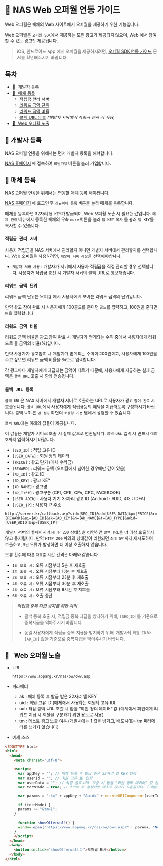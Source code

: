 # 📖 NAS Web 오퍼월 연동 가이드

Web 오퍼월은 매체의 Web 사이트에서 오퍼월을 제공하기 위한 기능입니다.

Web 오퍼월은 `오퍼월 SDK`에서 제공하는 모든 광고가 제공되지 않으며, Web 에서 참여 할 수 있는 광고만 제공됩니다.

> iOS, 안드로이드 App 에서 오퍼월을 제공하시려면, [오퍼월 SDK 연동 가이드](https://github.com/mafin-global/nas-offerwall) 문서를 확인해주시기 바랍니다.

## 목차
- [👤️⠀개발자 등록](#%EF%B8%8F-개발자-등록)
- [🎲⠀매체 등록](#-매체-등록)
  - [적립금 관리 서버](#적립금-관리-서버)
  - [리워드 금액 단위](#리워드-금액-단위)
  - [리워드 금액 비율](#리워드-금액-비율)
  - [콜백 URL 등록](#콜백-url-등록-개발자-서버에서-적립금-관리-시-사용) _(개발자 서버에서 적립금 관리 시 사용)_
- [🚀⠀Web 오퍼월 노출](#-web-오퍼월-노출)

## 👤️ 개발자 등록
NAS 오퍼월 연동을 위해서는 먼저 개발자 등록을 해야합니다.

[NAS 홈페이지](http://www.appang.kr/nas) 에 접속하여 `회원가입` 버튼을 눌러 가입합니다.

## 🎲 매체 등록
NAS 오퍼월 연동을 위해서는 연동할 매체 등록 해야합니다.

[NAS 홈페이지](http://www.appang.kr/nas) 에 로그인 후 `신규매체 등록` 버튼을 눌러 매체를 등록합니다.

매체를 등록하면 32자리 `앱 KEY`가 발급되며, Web 오퍼월 노출 시 필요한 값입니다.
`매체 관리` 메뉴에서 등록한 매체의 우측 `more` 버튼을 눌러 `앱 KEY 복사` 를 눌러 `앱 KEY`를 복사할 수 있습니다.

### `적립금 관리 서버`
사용자 적립금을 NAS 서버에서 관리할지 아니면 개발자 서버에서 관리할지를 선택합니다.
Web 오퍼월을 사용하려면, `개발자 서버 사용`을 선택해야합니다.

- `개발자 서버 사용` : 개발자가 서버에서 사용자 적립금을 직접 관리할 경우 선택합니다. 사용자가 적립금 충전 시 개발자 서버의 콜백 URL로 통보해줍니다.

### `리워드 금액 단위`
리워드 금액 단위는 오퍼월 에서 사용자에게 보이는 리워드 금액의 단위입니다.

만약 광고 참여 완료 시 사용자에게 100골드를 준다면 `골드`를 입력하고, 100원을 준다면 `원`을 입력합니다

### `리워드 금액 비율`
리워드 금액 비율은 광고 참여 완료 시 개발자가 얻게되는 수익 중에서 사용자에게 리워드로 줄 금액의 비율(%)입니다.

만약 사용자가 광고참여 시 개발자가 받게되는 수익이 200원이고, 사용자에게 100원을 주고 싶으면 리워드 금액 비율을 `50`으로 입력합니다.

각 광고마다 개발자에게 지급되는 금액이 다르기 때문에, 사용자에게 지급하는 실제 금액은 `콜백 URL` 호출 시 함께 전송됩니다.

### `콜백 URL 등록`
`콜백 URL`은 NAS 서버에서 개발자 서버로 호출하는 URL로 사용자가 광고 `참여 완료` 시 호출됩니다. `콜백 URL`에서 사용자에게 적립금등의 혜택을 지급하도록 구성하시기 바랍니다.
콜백 URL은 `앱 설정` 화면의 `보상형 기본` 탭에서 설정할 수 있습니다.

`콜백 URL`에는 아래의 값들이 제공됩니다.

이 값들은 개발자 서버로 호출 시 실제 값으로 변환됩니다. `콜백 URL` 입력 시 반드시 `대괄호`까지 입력하시기 바랍니다.

- `[SEQ_ID]` : 적립 고유 ID
- `[USER_DATA]` : 회원 정의 데이터
- `[PRICE]` : 광고 단가 (매체 수익금)
- `[REWARD]` : 리워드 금액 (오퍼월에서 참여한 경우에만 값이 있음)
- `[AD_ID]` : 광고 ID
- `[AD_KEY]` : 광고 KEY
- `[AD_NAME]` : 광고명
- `[AD_TYPE]` : 광고구분 (CPI, CPE, CPA, CPC, FACEBOOK)
- `[USER_ADID]` : 사용자 기기 36자리 광고 ID (Android : ADID, iOS : IDFA)
- `[USER_IP]` : 사용자 IP 주소

```
http://server.kr/callback.asp?sid=[SEQ_ID]&ud=[USER_DATA]&p=[PRICE]&r=[REWARD]&ai=[AD_ID]&ak=[AD_KEY]&n=[AD_NAME]&t=[AD_TYPE]&adid=[USER_ADID]&ip=[USER_IP]`
```

개발자 서버의 웹페이지가 `HTTP 200` 상태값을 리턴하면 `콜백 URL`을 더 이상 호출하지 않고 중지됩니다.
만약 `HTTP 200` 이외의 상태값이 리턴되면 `최대 5번`까지 재시도하여 호출하고, `5번` 오류가 발생하면 더 이상 호출하지 않습니다.

오류 횟수에 따른 `재호출` 시간 간격은 아래와 같습니다.

- `1회 오류 시` : 오류 시점부터 5분 후 재호출
- `2회 오류 시` : 오류 시점부터 10분 후 재호출
- `3회 오류 시` : 오류 시점부터 25분 후 재호출
- `4회 오류 시` : 오류 시점부터 30분 후 재호출
- `5회 오류 시` : 오류 시점부터 8시간 후 재호출
- `6회 오류 시` : 호출 중단

> ***적립금 중복 지급 방지를 위한 처리***
> - 콜백 중복 호출 시, 적립금 중복 지급을 방지하기 위해, `[SEQ_ID]`를 기준으로 중복지급을 막아주시기 바랍니다.
>
> - 동일 사용자에게 적립금 중복 지급을 방지하기 위해, 개발사의 `회원 ID` 와 `[AD_ID]` 값을 기준으로 중복지급을 막아주시기 바랍니다.

## 🚀⠀Web 오퍼월 노출

- URL
  ```
  https://www.appang.kr/nas/ow/oww.asp
  ```

- 파라메터
  - ak : 매체 등록 후 발급 받은 32자리 앱 KEY
  - uid : 회원 고유 ID (매체에서 사용하는 회원의 고유 ID)
  - ud : 적립 콜백 URL 호출 시 받을 "회원 정의 데이터" 값 (매체에서 회원에게 리워드 지급 시 회원을 구분하기 위한 용도로 사용)
  - tm : 테스트 광고 노출 여부 (개발시에는 1 값을 넘기고, 배포시에는 tm 파라메터를 넘기지 않습니다)


- 예제 소스
```html
<!DOCTYPE html>
<html>
  <head>
    <meta charset="utf-8">

    <script>
      var appKey = ""; // 매체 등록 후 발급 받은 32자리 앱 KEY 입력
      var userId = ""; // 회원 고유 ID 입력
      var userData = ""; // 적립 콜백 URL 호출 시 받을 "회원 정의 데이터" 값 입력
      var testMode = true; // true 로 설정하면 테스트 광고가 노출됩니다. (개발시에는 true 로 설정하고, 배포시에는 false 로 설정)

      var params = "ak=" + appKey + "&uid=" + encodeURIComponent(userId) + "&ud=" + encodeURIComponent(userData);

      if (testMode) {
      params += "&tm=1";
    }

      function showOfferwall() {
      window.open("https://www.appang.kr/nas/ow/oww.asp?" + params, "NasWebOfferWall");
    }
    </script>
  </head>
  <body>
    <button onclick="showOfferwall()">오퍼월 표시</button>
  </body>
</html>

```
